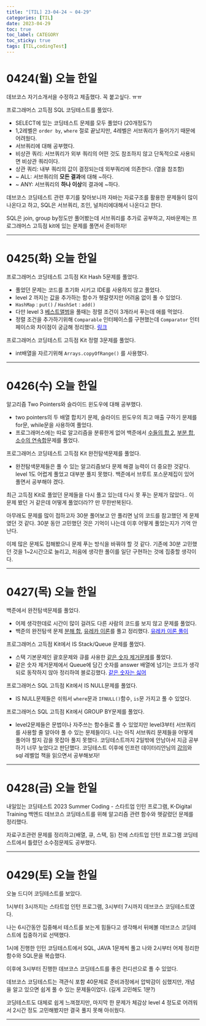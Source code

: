 ```yaml
---
title: "[TIL] 23-04-24 ~ 04-29"
categories: [TIL]
date: 2023-04-29
toc: true
toc_label: CATEGORY
toc_sticky: true
tags: [TIL,codingTest]
---
```



# 0424(월) 오늘 한일

데브코스 자기소개서을 수정하고 제출했다. 꼭 붙고싶다. ㅠㅠ

프로그래머스 고득점 SQL 코딩테스트를 풀었다.

- SELECT에 있는 코딩테스트 문제를 모두 풀었다 (20개정도?)
- 1,2레벨은 `order by`, `where` 절로 끝났지만, 4레벨은 서브쿼리가 들어가기 때문에 어려웠다.
- 서브쿼리에 대해 공부했다.
- 비상관 쿼리: 서브쿼리가 외부 쿼리의 어떤 것도 참조하지 않고 단독적으로 사용되면 비상관 쿼리이다.
- 상관 쿼리: 내부 쿼리의 값이 결정되는데 외부쿼리에 의존한다. (열을 참조함)
- ~ ALL: 서브쿼리의 **모든 결과**에 대해 ~하다.
- ~ ANY: 서브쿼리의 **하나 이상**의 결과에 ~하다.

데브코스 코딩테스트 관련 후기를 찾아보니까 자바는 자료구조를 활용한 문제들이 많이 나온다고 하고, SQL은 서브쿼리, 조인, 널처리에대해서 나온다고 한다.

SQL은 join, group by정도만 풀어봤는데 서브쿼리를 추가로 공부하고, 자바문제는 프로그래머스 고득점 kit에 있는 문제를 풀면서 준비하자!

---

# 0425(화) 오늘 한일

프로그래머스 코딩테스트 고득점 Kit Hash 5문제를 풀었다.

- 풀었던 문제는 코드를 초기화 시키고 IDE를 사용하지 않고 풀었다.
- level 2 까지는 값을 추가하는 함수가 헷갈렷지만 어려움 없이 풀 수 있었다.
- `HashMap` : `put()`  / `HashSet` : `add()`
- 다만 level 3 [베스트앨범](https://school.programmers.co.kr/learn/courses/30/lessons/42579)을 풀때는 정렬 조건이 3개라서 푸는데 애를 먹었다.
- 정렬 조건을 추가하기위해 `Comparable` 인터페이스를 구현했는데 `Comparator` 인터페이스와 차이점이 궁금해 정리했다. [<span style="color:blue">링크</span>](https://hstla.github.io/java/Comparable-Comparator/)

프로그래머스 코딩테스트 고득점 Kit 정렬 3문제를 풀었다.

- int배열을 자르기위해 `Arrays.copyOfRange()` 를 사용했다.

---

# 0426(수) 오늘 한일

알고리즘 Two Pointers와 슬라이드 윈도우에 대해 공부했다.

- two pointers의 두 배열 합치기 문제, 슬라이드 윈도우의 최고 매출 구하기 문제를 for문, while문을 사용하여 풀었다.
- 프로그래머스에는 따로 알고리즘을 분류한게 없어 백준에서 [수들의 합 2](https://www.acmicpc.net/problem/2003), [부분 합](https://www.acmicpc.net/problem/1806), [소수의 연속합](https://www.acmicpc.net/problem/1644)문제를 풀었다.

프로그래머스 코딩테스트 고득점 Kit 완전탐색문제를 풀었다.

- 완전탐색문제들은 풀 수 있는 알고리즘보다 문제 해결 능력이 더 중요한 것같다. level 1도 어렵게 풀었고 대부분 풀지 못했다. 백준에서 브루트 포스문제집이 있어 풀면서 공부해야 겠다.

최근 고득점 Kit로 풀었던 문제들을 다시 풀고 있는데 다시 못 푸는 문제가 많았다..  이 문제 봤던 거 같은데 어떻게 풀었더라?? 만 무한반복된다.

아무래도 문제를 많이 접하고자 30분 풀어보고 안 풀리면 남의 코드를 참고했던 게 문제였던 것 같다. 30분 동안 고민했던 것은 기억이 나는데 이후 어떻게 풀었는지가 기억 안 난다.

이제 많은 문제도 접해봤으니 문제 푸는 방식을 바꿔야 할 것 같다. 기존에 30분 고민했던 것을 1~2시간으로 늘리고, 처음에 생각한 풀이를 일단 구현하는 것에 집중할 생각이다.

---

# 0427(목) 오늘 한일

백준에서 완전탐색문제를  풀었다.

- 어제 생각한데로 시간이 많이 걸려도 다른 사람의 코드를 보지 않고 문제를 풀었다.
- 백준의 완전탐색 문제 [분해 합](https://www.acmicpc.net/problem/2231), [유레카 이론](https://www.acmicpc.net/problem/10448)를 풀고 정리했다. [<span style="color:blue">유레카 이론 풀이</span>](https://hstla.github.io/codingtest/%EC%9C%A0%EB%A0%88%EC%B9%B4-%EC%9D%B4%EB%A1%A0/)

프로그래머스 고득점 Kit에서 IS Stack/Queue 문제를 풀었다.

- 스택 기본문제인 괄호문제와 큐를 사용한 [같은 숫자 제거문제](https://school.programmers.co.kr/learn/courses/30/lessons/12906)를 풀었다.
- 같은 숫자 제거문제에서 Queue에 담긴 숫자를 answer 배열에 넘기는 코드가 생각되로 동작하지 않아 정리하여 블로깅했다. [<span style="color:blue">같은 숫자는 싫어</span>](https://hstla.github.io/codingtest/%EA%B0%99%EC%9D%80-%EC%88%AB%EC%9E%90%EB%8A%94-%EC%8B%AB%EC%96%B4/)

프로그래머스 SQL 고득점 Kit에서 IS NULL문제를 풀었다.

- IS NULL문제들은 쉬워서 `where`문과 `IFNULL()`함수, `is`문 가지고 풀 수 있었다.

프로그래머스 SQL 고득점 Kit에서 GROUP BY문제를 풀었다.

- level2문제들은 문법이나 자주쓰는 함수들로 풀 수 있었지만 level3부터 서브쿼리를 사용할 줄 알아야 풀 수 있는 문제들이다. 나는 아직 서브쿼리 문제들을 어떻게 풀어야 할지 감을 못잡아 풀지 못했다.
코딩테스트까지 2일밖에 안남아서 지금 공부하기 너무 늦었다고 판단했다. 코딩테스트 이후에 인프런 데이터리안님의 [강의](https://www.inflearn.com/course/%EB%8D%B0%EC%9D%B4%ED%84%B0-%EB%B6%84%EC%84%9D-%EC%A4%91%EA%B8%89-sql)와 sql 레벨업 책을 읽으면서 공부해보자!

---

# 0428(금) 오늘 한일

내일있는 코딩테스트 2023 Summer Coding - 스타트업 인턴 프로그램, K-Digital Training 백엔드 데브코스 코딩테스트를 위해 알고리즘 관련 함수와 헷갈렸던 문제를 정리했다. 

자료구조관련 문제를 정리하고(배열, 큐, 스택, 등) 전에 스타트업 인턴 프로그램 코딩테스트에서 틀렸던 소수점문제도 공부했다.

---

# 0429(토) 오늘 한일

오늘 드디어 코딩테스트를 보았다.

1시부터 3시까지는 스타트업 인턴 프로그램, 3시부터 7시까지 데브코스 코딩테스트였다.

나는 6시간동안 집중해서 테스트를 보는게 힘들다고 생각해서 뒤에볼 데브코스 코딩테스트에 집중하기로 선택했다. 

1시에 진행한 인턴 코딩테스트에서 SQL, JAVA 1문제씩 풀고 나와 2시부터 어제 정리한 함수와 SQL문을 복습했다.

이후에 3시부터 진행한 데브코스 코딩테스트를 좋은 컨디션으로 풀 수 있었다.

데브코스 코딩테스트는 객관식 포함 40문제로 준비과정에서 압박감이 심했지만, 개념을 알고 있으면 쉽게 풀 수 있는 문제들이었다. (길게 고민해도 1분?)

코딩테스트도 대체로 쉽게 느껴졌지만, 마지막 한 문제가 체감상 level 4 정도로 어려워서 2시간 정도 고민해봤지만 결국 풀지 못해 아쉬웠다.

---

